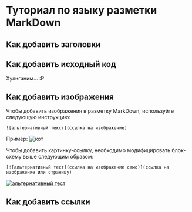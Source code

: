 # Туториал по языку разметки MarkDown

## Как добавить заголовки

## Как добавить исходный код

Хулиганим... :Р

## Как добавить изображения

Чтобы добавить изображения в разметку MarkDown, используйте следующую инструкцию:
```
![альтернативный текст](ссылка на изображение)
```
Пример:
![кот](https://img3.goodfon.ru/original/1366x768/1/35/britanskaya-korotkosherstnaya-2312.jpg)

Чтобы добавить картинку-ссылку, необходимо модифицировать блок-схему выше следующим образом:
```
[![альтернативный тест](ссылка на изображение само)](ссылка на изображение или страницу)

```
[![альтернативный тест](https://i.pinimg.com/originals/34/5d/06/345d06034d87694738caf3dcaa95a282.jpg)](https://www.youtube.com/watch?v=dQw4w9WgXcQ)


## Как добавить ссылки